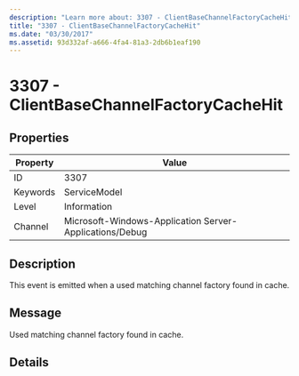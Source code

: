 ```yaml
---
description: "Learn more about: 3307 - ClientBaseChannelFactoryCacheHit"
title: "3307 - ClientBaseChannelFactoryCacheHit"
ms.date: "03/30/2017"
ms.assetid: 93d332af-a666-4fa4-81a3-2db6b1eaf190
---
```

# 3307 - ClientBaseChannelFactoryCacheHit

## Properties

| Property | Value |
| - | - |
|ID|3307|  
|Keywords|ServiceModel|  
|Level|Information|  
|Channel|Microsoft-Windows-Application Server-Applications/Debug|  
  
## Description  

 This event is emitted when a used matching channel factory found in cache.  
  
## Message  

 Used matching channel factory found in cache.  
  
## Details

